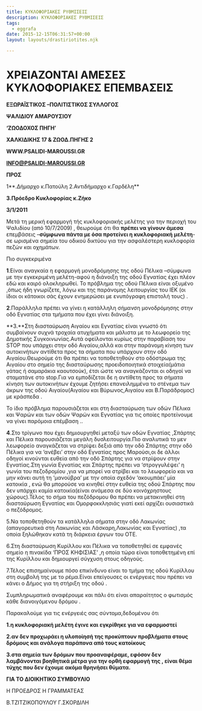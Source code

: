 ```yaml
---
title: ΚΥΚΛΟΦΟΡΙΑΚΕΣ ΡΥΘΜΙΣΕΙΣ
description: ΚΥΚΛΟΦΟΡΙΑΚΕΣ ΡΥΘΜΙΣΕΙΣ
tags:
  - eggrafa
date: 2015-12-15T06:31:57+00:00
layout: layouts/drastiriotites.njk

---
```


# ΧΡΕΙΑΖΟΝΤΑΙ ΑΜΕΣΕΣ ΚΥΚΛΟΦΟΡΙΑΚΕΣ ΕΠΕΜΒΑΣΕΙΣ

<!-- excerpt -->

**ΕΞΩΡΑΪΣΤΙΚΟΣ –ΠΟΛΙΤΙΣΤΙΚΟΣ ΣΥΛΛΟΓΟΣ**

**ΨΑΛΙΔΙΟΥ ΑΜΑΡΟΥΣΙΟΥ**

**‘ΖΩΟΔΟΧΟΣ ΠΗΓΗ’**

**ΧΑΛΚΙΔΙΚΗΣ 17 &amp; ΖΩΟΔ.ΠΗΓΗΣ 2**

**WWW.PSALIDI-MAROUSSI.GR**

**INFO@PSALIDI-MAROUSSI.GR**

**ΠΡΟΣ**

1**.Δήμαρχο κ.Πατούλη 2.Αντιδήμαρχο κ.Γαρδέλη**

**3.Πρόεδρο Κυκλοφορίας κ.Ζήκο**

**3/1/2011**

Μετά τη μερική εφαρμογή τής κυκλοφοριακής μελέτης για την περιοχή του Ψαλιδίου (από 10/7/2009) , θεωρούμε ότι θα **πρέπει να γίνουν άμεσα** επεμβάσεις –**σύμφωνα πάντα με όσα προτείνει η κυκλοφοριακή** **μελέτη**-σε ωρισμένα σημεία του οδικού δικτύου για την ασφαλέστερη κυκλοφορία πεζών και οχημάτων.

Πιο συγκεκριμένα

**1**.Είναι αναγκαία η εφαρμογή μονοδρόμησης της οδού Πέλικα –σύμφωνα με την εγκεκριμένη μελέτη-αφού η διάνοιξη της οδού Εγνατίας έχει πλέον εδώ και καιρό ολοκληρωθεί. Το πρόβλημα της οδού Πέλικα είναι οξυμένο ,όπως ήδη γνωρίζετε, λόγω και της παράνομης λειτουργίας του ΙΕΚ (οι ίδιοι οι κάτοικοι σάς έχουν ενημερώσει με ενυπόγραφη επιστολή τους) .

**2**.Παράλληλα πρέπει να γίνει η κατάλληλη σήμανση μονοδρόμησης στην οδό Εγνατίας στα τμήματα που έχει γίνει διάνοιξη.

**3.**Στη διασταύρωση Αιγαίου και Εγνατίας είναι γνωστό ότι συμβαίνουν συχνά τροχαία ατυχήματα και μάλιστα με το λεωφορείο της Δημοτικής Συγκοινωνίας.Αυτά οφείλονται κυρίως στην παραβίαση του STOP που υπάρχει στην οδό Αιγαίου,αλλά και στην παράνομη κίνηση των αυτοκινήτων αντίθετα προς τα σήματα που υπάρχουν στην οδό Αιγαίου.Θεωρούμε ότι θα πρέπει να τοποθετηθούν στο οδόστρωμα της Αιγαίου στο σημείο της διασταύρωσης προειδοποιητικά στοιχεία(μάτια γάτας ή σαμαράκια καουτσούκ), έτσι ώστε να αναγκάζονται οι οδηγοί να σταματάνε στο stop.Για να εμποδίζεται δε η αντίθετη προς τα σήματα κίνηση των αυτοκινήτων έχουμε ζητήσει επανειλημμένα το στένεμα των άκρων της οδού Αιγαίου(Αιγαίου και Βύρωνος,Αιγαίου και Β.Παράδρομος) με κράσπεδα .

Το ίδιο πρόβλημα παρουσιάζεται και στη διασταύρωση των οδών Πέλικα και Ψαρών και των οδών Ψαρών και Εγνατίας για τις οποίες προτείνουμε να γίνει παρόμοια επέμβαση ..

**4**.Στο τρίγωνο που έχει δημιουργηθεί μεταξύ των οδών Εγνατίας ,Σπάρτης και Πέλικα παρουσιάζεται μεγάλη δυσλειτουργία.Πιο αναλυτικά το μεν λεωφορείο αναγκάζεται να στρίψει δεξιά από την οδό Σπάρτης στην οδό Πέλικα για να ‘ανέβει’ στην οδό Εγνατίας προς Μαρούσι,οι δε άλλοι οδηγοί κινούνται ευθεία από την οδό Σπάρτης για να στρίψουν στην Εγνατίας.Στη γωνία Εγνατίας και Σπάρτης πρέπει να ‘στρογγυλέψει’ η γωνία του πεζοδρομίου ,για να μπορεί να στρίβει και το λεωφορείο και να μην κάνει αυτή τη ‘μανούβρα’ με την οποία σχεδόν ‘ακουμπάει’ μία κατοικία , ενώ θα μπορούσε να κινηθεί στην ευθεία της οδού Σπάρτης που δεν υπάρχει καμία κατοικία(είναι ανάμεσα σε δύο κοινόχρηστους χώρους).Τέλος το σήμα του πεζόδρομου θα πρέπει να μετακινηθεί στη διασταύρωση Εγνατίας και Ομορφοκκλησιάς γιατί εκεί αρχίζει ουσιαστικά ο πεζόδρομος.

5.Να τοποθετηθούν τα κατάλληλα σήματα στην οδό Λακωνίας (απαγορευτικά στη Λακωνίας και Λάσκαρη,Λακωνίας και Εγνατίας) ,τα οποία ξηλώθηκαν κατά τη διάρκεια έργων του ΟΤΕ.

6.Στη διασταύρωση Κυρίλλου και Πέλικα να τοποθετηθεί σε εμφανές σημείο η πινακίδα ‘ΠΡΟΣ ΚΗΦΙΣΙΑΣ’ ,η οποία τώρα είναι τοποθετημένη επί της Κυρίλλου και δημιουργεί σύγχυση στους οδηγούς.

7.Τέλος επισημαίνουμε πόσο επικίνδυνο είναι το τμήμα της οδού Κυρίλλου στη συμβολή της με το ρέμα.Είναι επείγουσες οι ενέργειες που πρέπει να κάνει ο Δήμος για τη στήριξη της οδού .

Συμπληρωματικά αναφέρουμε και πάλι ότι είναι απαραίτητος ο φωτισμός κάθε διανοιγόμενου δρόμου .

Παρακαλούμε για τις ενέργειές σας σύντομα,δεδομένου ότι

**1.η κυκλοφοριακή μελέτη έγινε και εγκρίθηκε για να εφαρμοστεί**

**2.αν δεν προχωράει η υλοποίησή της προκύπτουν προβλήματα στους δρόμους και ανάλογα παράπονα από τους κατοίκους**

**3.στα σημεία των δρόμων που προαναφέραμε, εφόσον δεν λαμβάνονται βοηθητικά μέτρα για την ορθή εφαρμογή της , είναι θέμα τύχης που δεν έχουμε ακόμα θρηνήσει θύματα.**

**ΓΙΑ ΤΟ ΔΙΟΙΚΗΤΙΚΟ ΣΥΜΒΟΥΛΙΟ**

Η ΠΡΟΕΔΡΟΣ Η ΓΡΑΜΜΑΤΕΑΣ

Β.ΤΖΙΤΖΙΚΟΠΟΥΛΟΥ Γ.ΣΚΟΡΔΙΛΗ
